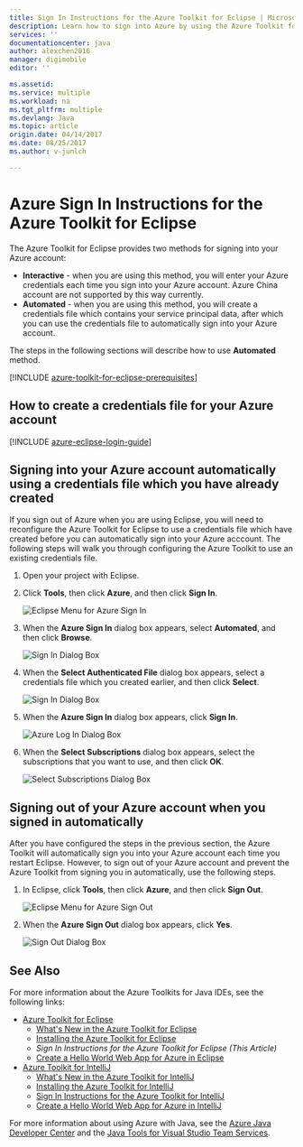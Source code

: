 ```yaml
---
title: Sign In Instructions for the Azure Toolkit for Eclipse | Microsoft Docs
description: Learn how to sign into Azure by using the Azure Toolkit for Eclipse.
services: ''
documentationcenter: java
author: alexchen2016
manager: digimobile
editor: ''

ms.assetid: 
ms.service: multiple
ms.workload: na
ms.tgt_pltfrm: multiple
ms.devlang: Java
ms.topic: article
origin.date: 04/14/2017
ms.date: 08/25/2017
ms.author: v-junlch

---
```


# Azure Sign In Instructions for the Azure Toolkit for Eclipse

The Azure Toolkit for Eclipse provides two methods for signing into your Azure account:

  - **Interactive** - when you are using this method, you will enter your Azure credentials each time you sign into your Azure account. Azure China account are not supported by this way currently.
  - **Automated** - when you are using this method, you will create a credentials file which contains your service principal data, after which you can use the credentials file to automatically sign into your Azure account.

The steps in the following sections will describe how to use **Automated** method.

[!INCLUDE [azure-toolkit-for-eclipse-prerequisites](../includes/azure-toolkit-for-eclipse-prerequisites.md)]

## How to create a credentials file for your Azure account <a name="create-a-credentials-file"></a>

[!INCLUDE [azure-eclipse-login-guide](../includes/azure-eclipse-login-guide.md)]

## Signing into your Azure account automatically using a credentials file which you have already created

If you sign out of Azure when you are using Eclipse, you will need to reconfigure the Azure Toolkit for Eclipse to use a credentials file which have created before you can automatically sign into your Azure acccount. The following steps will walk you through configuring the Azure Toolkit to use an existing credentials file.

1. Open your project with Eclipse.

1. Click **Tools**, then click **Azure**, and then click **Sign In**.

   ![Eclipse Menu for Azure Sign In][A01]

1. When the **Azure Sign In** dialog box appears, select **Automated**, and then click **Browse**.

   ![Sign In Dialog Box][A02]

1. When the **Select Authenticated File** dialog box appears, select a credentials file which you created earlier, and then click **Select**.

   ![Sign In Dialog Box][A08]

1. When the **Azure Sign In** dialog box appears, click **Sign In**.

   ![Azure Log In Dialog Box][A06]

1. When the **Select Subscriptions** dialog box appears, select the subscriptions that you want to use, and then click **OK**.

   ![Select Subscriptions Dialog Box][A07]

## Signing out of your Azure account when you signed in automatically

After you have configured the steps in the previous section, the Azure Toolkit will automatically sign you into your Azure account each time you restart Eclipse. However, to sign out of your Azure account and prevent the Azure Toolkit from signing you in automatically, use the following steps.

1. In Eclipse, click **Tools**, then click **Azure**, and then click **Sign Out**.

   ![Eclipse Menu for Azure Sign Out][L01]

1. When the **Azure Sign Out** dialog box appears, click **Yes**.

   ![Sign Out Dialog Box][L03]

## See Also
For more information about the Azure Toolkits for Java IDEs, see the following links:

- [Azure Toolkit for Eclipse]
  - [What's New in the Azure Toolkit for Eclipse]
  - [Installing the Azure Toolkit for Eclipse]
  - *Sign In Instructions for the Azure Toolkit for Eclipse (This Article)*
  - [Create a Hello World Web App for Azure in Eclipse]
- [Azure Toolkit for IntelliJ]
  - [What's New in the Azure Toolkit for IntelliJ]
  - [Installing the Azure Toolkit for IntelliJ]
  - [Sign In Instructions for the Azure Toolkit for IntelliJ]
  - [Create a Hello World Web App for Azure in IntelliJ]

For more information about using Azure with Java, see the [Azure Java Developer Center] and the [Java Tools for Visual Studio Team Services].

<!-- URL List -->

[Azure Toolkit for Eclipse]: ./azure-toolkit-for-eclipse.md
[Azure Toolkit for IntelliJ]: ./azure-toolkit-for-intellij.md
[Create a Hello World Web App for Azure in Eclipse]: ./app-service-web/app-service-web-eclipse-create-hello-world-web-app.md
[Create a Hello World Web App for Azure in IntelliJ]: ./app-service-web/app-service-web-intellij-create-hello-world-web-app.md
[Installing the Azure Toolkit for Eclipse]: ./azure-toolkit-for-eclipse-installation.md
[Installing the Azure Toolkit for IntelliJ]: ./azure-toolkit-for-intellij-installation.md
[Sign In Instructions for the Azure Toolkit for Eclipse]: ./azure-toolkit-for-eclipse-sign-in-instructions.md
[Sign In Instructions for the Azure Toolkit for IntelliJ]: ./azure-toolkit-for-intellij-sign-in-instructions.md
[What's New in the Azure Toolkit for Eclipse]: ./azure-toolkit-for-eclipse-whats-new.md
[What's New in the Azure Toolkit for IntelliJ]: ./azure-toolkit-for-intellij-whats-new.md

[Azure Java Developer Center]: /develop/java/
[Java Tools for Visual Studio Team Services]: https://java.visualstudio.com/

<!-- IMG List -->

[I01]: ./media/azure-toolkit-for-eclipse-sign-in-instructions/I01.png
[I02]: ./media/azure-toolkit-for-eclipse-sign-in-instructions/I02.png
[I03]: ./media/azure-toolkit-for-eclipse-sign-in-instructions/I03.png
[I04]: ./media/azure-toolkit-for-eclipse-sign-in-instructions/I04.png

[A01]: ./media/azure-toolkit-for-eclipse-sign-in-instructions/A01.png
[A02]: ./media/azure-toolkit-for-eclipse-sign-in-instructions/A02.png
[A03]: ./media/azure-toolkit-for-eclipse-sign-in-instructions/A03.png
[A04]: ./media/azure-toolkit-for-eclipse-sign-in-instructions/A04.png
[A05]: ./media/azure-toolkit-for-eclipse-sign-in-instructions/A05.png
[A06]: ./media/azure-toolkit-for-eclipse-sign-in-instructions/A06.png
[A07]: ./media/azure-toolkit-for-eclipse-sign-in-instructions/A07.png
[A08]: ./media/azure-toolkit-for-eclipse-sign-in-instructions/A08.png

[L01]: ./media/azure-toolkit-for-eclipse-sign-in-instructions/L01.png
[L02]: ./media/azure-toolkit-for-eclipse-sign-in-instructions/L02.png
[L03]: ./media/azure-toolkit-for-eclipse-sign-in-instructions/L03.png

